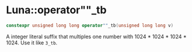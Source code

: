 # Luna::operator""_tb

```c++
constexpr unsigned long long operator""_tb(unsigned long long v)
```

A integer literal suffix that multiples one number with 1024 * 1024 * 1024 * 1024. Use it like `3_tb`. 

